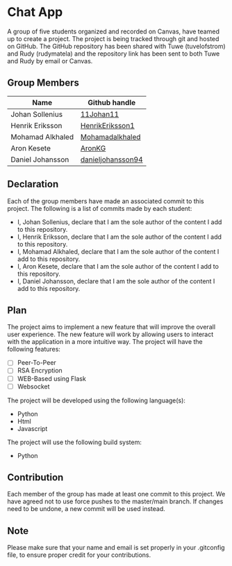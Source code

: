 # Chat App

A group of five students organized and recorded on Canvas, have teamed up to create a project. The project is being tracked through git and hosted on GitHub. The GitHub repository has been shared with Tuwe (tuvelofstrom) and Rudy (rudymatela) and the repository link has been sent to both Tuwe and Rudy by email or Canvas.

## Group Members

| Name             | Github handle     |
|------------------|-------------------|
| Johan Sollenius  | [11Johan11](https://github.com/11Johan11) | 
| Henrik Eriksson  | [HenrikEriksson1](https://github.com/HenrikEriksson1) |
| Mohamad Alkhaled | [Mohamadalkhaled](https://github.com/Mohamadalkhaled) | 
| Aron Kesete      | [AronKG](https://github.com/AronKG) | 
| Daniel Johansson | [danieljohansson94](https://github.com/danieljohansson94) |

## Declaration

Each of the group members have made an associated commit to this project. The following is a list of commits made by each student:

- I, Johan Sollenius, declare that I am the sole author of the content I add to this repository.
- I, Henrik Eriksson, declare that I am the sole author of the content I add to this repository.
- I, Mohamad Alkhaled, declare that I am the sole author of the content I add to this repository.
- I, Aron Kesete, declare that I am the sole author of the content I add to this repository.
- I, Daniel Johansson, declare that I am the sole author of the content I add to this repository.

## Plan

The project aims to implement a new feature that will improve the overall user experience. The new feature will work by allowing users to interact with the application in a more intuitive way. The project will have the following features:

- [ ] Peer-To-Peer
- [ ] RSA Encryption
- [ ] WEB-Based using Flask
- [ ] Websocket

The project will be developed using the following language(s):

- Python
- Html
- Javascript

The project will use the following build system:

- Python

## Contribution

Each member of the group has made at least one commit to this project. We have agreed not to use force pushes to the master/main branch. If changes need to be undone, a new commit will be used instead.

## Note

Please make sure that your name and email is set properly in your .gitconfig file, to ensure proper credit for your contributions.
